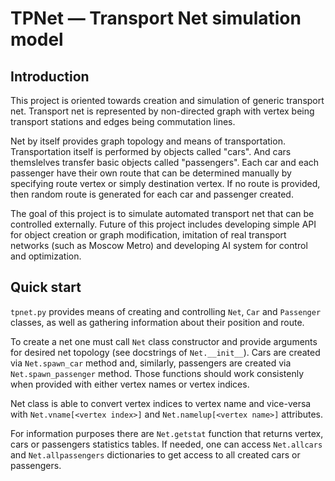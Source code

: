 # TPNet — Transport Net simulation model

## Introduction

This project is oriented towards creation and simulation of generic transport
net. Transport net is represented by non-directed graph with vertex being
transport stations and edges being commutation lines.

Net by itself provides graph topology and means of transportation.
Transportation itself is performed by objects called "cars". And cars
themslelves transfer basic objects called "passengers". Each car and each
passenger have their own route that can be determined manually by specifying
route vertex or simply destination vertex. If no route is provided, then random
route is generated for each car and passenger created.

The goal of this project is to simulate automated transport net that can be
controlled externally. Future of this project includes developing simple API
for object creation or graph modification, imitation of real transport networks
(such as Moscow Metro) and developing AI system for control and optimization.

## Quick start

`tpnet.py` provides means of creating and controlling `Net`, `Car` and
`Passenger` classes, as well as gathering information about their position and
route.

To create a net one must call `Net` class constructor and provide arguments for
desired net topology (see docstrings of `Net.__init__`). Cars are created
via `Net.spawn_car` method and, similarly, passengers are created via
`Net.spawn_passenger` method. Those functions should work consistenly when
provided with either vertex names or vertex indices.

Net class is able to convert vertex indices to vertex name and vice-versa with
`Net.vname[<vertex index>]` and `Net.namelup[<vertex name>]` attributes.

For information purposes there are `Net.getstat` function that returns vertex,
cars or passengers statistics tables. If needed, one can access `Net.allcars`
and `Net.allpassengers` dictionaries to get access to all created cars or
passengers.


